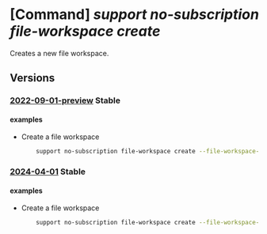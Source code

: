 # [Command] _support no-subscription file-workspace create_

Creates a new file workspace.

## Versions

### [2022-09-01-preview](/Resources/mgmt-plane/L3Byb3ZpZGVycy9taWNyb3NvZnQuc3VwcG9ydC9maWxld29ya3NwYWNlcy97fQ==/2022-09-01-preview.xml) **Stable**

<!-- mgmt-plane /providers/microsoft.support/fileworkspaces/{} 2022-09-01-preview -->

#### examples

- Create a file workspace
    ```bash
        support no-subscription file-workspace create --file-workspace-name "TestWorkspaceName"
    ```

### [2024-04-01](/Resources/mgmt-plane/L3Byb3ZpZGVycy9taWNyb3NvZnQuc3VwcG9ydC9maWxld29ya3NwYWNlcy97fQ==/2024-04-01.xml) **Stable**

<!-- mgmt-plane /providers/microsoft.support/fileworkspaces/{} 2024-04-01 -->

#### examples

- Create a file workspace
    ```bash
        support no-subscription file-workspace create --file-workspace-name "TestWorkspaceName"
    ```
